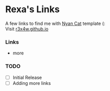 # Rexa's Links
A few links to find me with [Nyan Cat](https://youtube.com/saraj00n) template (:
<br>
Visit [r3x4w.github.io](https://r3x4w.github.io)
### Links
- more
### TODO
- [ ] Initial Release
- [ ] Adding more links
